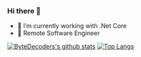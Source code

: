 ### Hi there 👋

- 🔭 I’m currently working with .Net Core
- 🦄 Remote Software Engineer 

[![ByteDecoders's github stats](https://github-readme-stats.vercel.app/api?username=ByteDecoder)](https://github.com/ByteDecoder/github-readme-stats)
[![Top Langs](https://github-readme-stats.vercel.app/api/top-langs/?username=ByteDecoder&layout=compact)](https://github.com/ByteDecoder/github-readme-stats)


